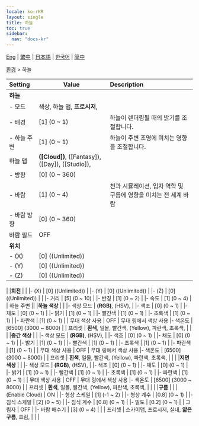 ```yaml
---
locale: ko-rKR
layout: single
title: 하늘
toc: true
sidebar:
  nav: "docs-kr"
---
```

[Eng](/dancexr/menu/2025.4/scene/sky) | [繁中](/tw/dancexr/menu/2025.4/scene/sky) | [日本語](/jp/dancexr/menu/2025.4/scene/sky) | [한국어](/kr/dancexr/menu/2025.4/scene/sky) | [简中](/zh/dancexr/menu/2025.4/scene/sky)

[환경](../menu#환경) > 하늘



| Setting | Value | Description |
| :--- | --- | :--- |
|**하늘** | | 
|- 모드 | 색상, 하늘 맵, **프로시저**,  | 
|- 배경 | [1] (0 ~ 1) | 하늘이 렌더링될 때의 밝기를 조절합니다.
|- 하늘 주변 | [1] (0 ~ 1) | 하늘이 주변 조명에 미치는 영향을 조절합니다.
| 하늘 맵 | **([Cloud])**, ([Fantasy]), ([Day]), ([Studio]),  |  |
|- 방향 | [0] (0 ~ 360) | 
|- 바람 | [1] (0 ~ 4) | 천과 시뮬레이션, 입자 역학 및 구름에 영향을 미치는 전 세계 바람
|- 바람 방향 | [0] (0 ~ 360) | 
| 바람 필드 | OFF | 
|**위치** | | 
|- (X) | [0] ((Unlimited)) | 
|- (Y) | [0] ((Unlimited)) | 
|- (Z) | [0] ((Unlimited)) | 
|
|**회전** | | 
|- (X) | [0] ((Unlimited)) | 
|- (Y) | [0] ((Unlimited)) | 
|- (Z) | [0] ((Unlimited)) | 
|
|- 거리 | [5] (0 ~ 10) | 
|- 반경 | [1] (0 ~ 2) | 
|- 속도 | [1] (0 ~ 4) | 
| 하늘 주변 || 
|**하늘 색상** | | 
|- 색상 모드 | **(RGB)**, (HSV),  | 
|- 색조 | [0] (0 ~ 1) | 
|- 채도 | [0] (0 ~ 1) | 
|- 밝기 | [1] (0 ~ 1) | 
|- 빨간색 | [1] (0 ~ 1) | 
|- 초록색 | [1] (0 ~ 1) | 
|- 파란색 | [1] (0 ~ 1) | 
| 무대 색상 사용 | OFF | 무대 링에서 색상 사용
|- 색온도 | [6500] (3000 ~ 8000) | 
| 프리셋 | **흰색**, 일몰, 빨간색, (Yellow), 파란색, 초록색,  |  |
|
|**중간 색상** | | 
|- 색상 모드 | **(RGB)**, (HSV),  | 
|- 색조 | [0] (0 ~ 1) | 
|- 채도 | [0] (0 ~ 1) | 
|- 밝기 | [1] (0 ~ 1) | 
|- 빨간색 | [1] (0 ~ 1) | 
|- 초록색 | [1] (0 ~ 1) | 
|- 파란색 | [1] (0 ~ 1) | 
| 무대 색상 사용 | OFF | 무대 링에서 색상 사용
|- 색온도 | [6500] (3000 ~ 8000) | 
| 프리셋 | **흰색**, 일몰, 빨간색, (Yellow), 파란색, 초록색,  |  |
|
|**지면 색상** | | 
|- 색상 모드 | **(RGB)**, (HSV),  | 
|- 색조 | [0] (0 ~ 1) | 
|- 채도 | [0] (0 ~ 1) | 
|- 밝기 | [1] (0 ~ 1) | 
|- 빨간색 | [1] (0 ~ 1) | 
|- 초록색 | [1] (0 ~ 1) | 
|- 파란색 | [1] (0 ~ 1) | 
| 무대 색상 사용 | OFF | 무대 링에서 색상 사용
|- 색온도 | [6500] (3000 ~ 8000) | 
| 프리셋 | **흰색**, 일몰, 빨간색, (Yellow), 파란색, 초록색,  |  |
|
|**구름** | | 
| (Enable Cloud) | ON | 
|- 형상 스케일 | [1] (-1 ~ 2) | 
|- 형상 계수 | [0.8] (0 ~ 1) | 
|- 침식 스케일 | [2] (0 ~ 5) | 
|- 침식 계수 | [0.8] (0 ~ 1) | 
|- 밀도 | [0.2] (0 ~ 1) | 
| 그림자 | OFF | 
|- 바람 배수기 | [3] (0 ~ 4) | 
|
| 프리셋 | 스카이맵, 프로시저, 실내, **얇은 구름**, 흐림,  |  |
|

